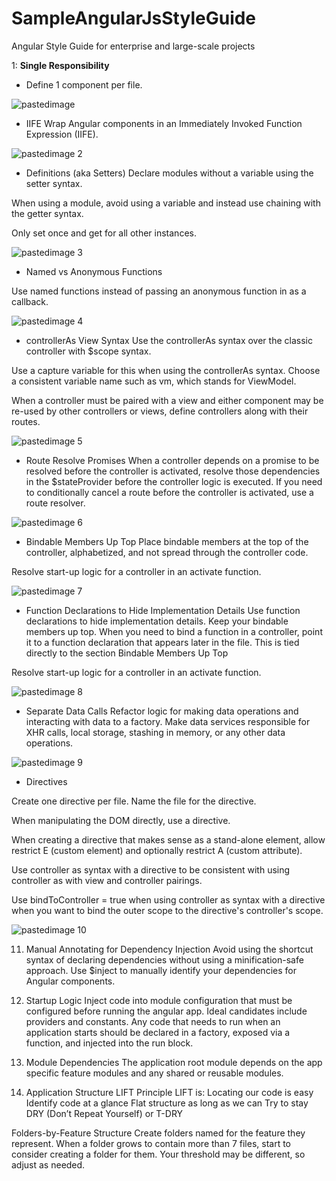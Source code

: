 # SampleAngularJsStyleGuide

Angular Style Guide for enterprise and large-scale projects

1: **Single Responsibility**
- Define 1 component per file.



![pastedimage](https://cloud.githubusercontent.com/assets/10474169/10745636/98f8b3f0-7c11-11e5-88e4-1006af091206.png)



- IIFE
Wrap Angular components in an Immediately Invoked Function Expression (IIFE).



![pastedimage 2](https://cloud.githubusercontent.com/assets/10474169/10745627/98de58a2-7c11-11e5-9d97-643d9bc10ca9.png)



- Definitions (aka Setters)
Declare modules without a variable using the setter syntax.



When using a module, avoid using a variable and instead use chaining with the getter syntax.



Only set once and get for all other instances.



 ![pastedimage 3](https://cloud.githubusercontent.com/assets/10474169/10745624/98dd7a90-7c11-11e5-94e2-5ace27084ad7.png)


- Named vs Anonymous Functions
 
Use named functions instead of passing an anonymous function in as a callback.


![pastedimage 4](https://cloud.githubusercontent.com/assets/10474169/10745626/98de4ea2-7c11-11e5-9d71-dbc372cbf7a6.png)



- controllerAs View Syntax
Use the controllerAs syntax over the classic controller with $scope syntax.



Use a capture variable for this when using the controllerAs syntax. Choose a consistent variable name such as vm, which stands for ViewModel.



When a controller must be paired with a view and either component may be re-used by other controllers or views, define controllers along with their routes.


![pastedimage 5](https://cloud.githubusercontent.com/assets/10474169/10745628/98df6ec2-7c11-11e5-89af-e6a75ec1a073.png)



- Route Resolve Promises
When a controller depends on a promise to be resolved before the controller is activated, resolve those dependencies in the $stateProvider before the controller logic is executed. If you need to conditionally cancel a route before the controller is activated, use a route resolver.


![pastedimage 6](https://cloud.githubusercontent.com/assets/10474169/10745629/98eb02e6-7c11-11e5-9b9b-b6422ad025b7.png)



- Bindable Members Up Top
Place bindable members at the top of the controller, alphabetized, and not spread through the controller code.



Resolve start-up logic for a controller in an activate function.


![pastedimage 7](https://cloud.githubusercontent.com/assets/10474169/10745633/98ec0826-7c11-11e5-96de-cb8468bb6dd8.png)




- Function Declarations to Hide Implementation Details
Use function declarations to hide implementation details. Keep your bindable members up top. When you need to bind a function in a controller, point it to a function declaration that appears later in the file. This is tied directly to the section Bindable Members Up Top



Resolve start-up logic for a controller in an activate function.


![pastedimage 8](https://cloud.githubusercontent.com/assets/10474169/10745630/98ebd0f4-7c11-11e5-8e01-db1cdba9ea62.png)



 
- Separate Data Calls
Refactor logic for making data operations and interacting with data to a factory. Make data services responsible for XHR calls, local storage, stashing in memory, or any other data operations.


![pastedimage 9](https://cloud.githubusercontent.com/assets/10474169/10745632/98ebfdae-7c11-11e5-8712-d0310414bd2e.png)




- Directives
 
Create one directive per file. Name the file for the directive.



When manipulating the DOM directly, use a directive. 



When creating a directive that makes sense as a stand-alone element, allow restrict E (custom element) and optionally restrict A (custom attribute).



Use controller as syntax with a directive to be consistent with using controller as with view and controller pairings.



Use bindToController = true when using controller as syntax with a directive when you want to bind the outer scope to the directive's controller's scope.


![pastedimage 10](https://cloud.githubusercontent.com/assets/10474169/10745631/98ebbe70-7c11-11e5-8040-de225a3c4d11.png)

11. Manual Annotating for Dependency Injection
Avoid using the shortcut syntax of declaring dependencies without using a minification-safe approach.
Use $inject to manually identify your dependencies for Angular components.


12. Startup Logic
Inject code into module configuration that must be configured before running the angular app. Ideal candidates include providers and constants.
Any code that needs to run when an application starts should be declared in a factory, exposed via a function, and injected into the run block.
 

 
13. Module Dependencies
​The application root module depends on the app specific feature modules and any shared or reusable modules.




14. Application Structure LIFT Principle
LIFT is:
Locating our code is easy
Identify code at a glance
Flat structure as long as we can
Try to stay DRY (Don’t Repeat Yourself) or T-DRY

Folders-by-Feature Structure
Create folders named for the feature they represent. When a folder grows to contain more than 7 files, start to consider creating a folder for them. Your threshold may be different, so adjust as needed.

